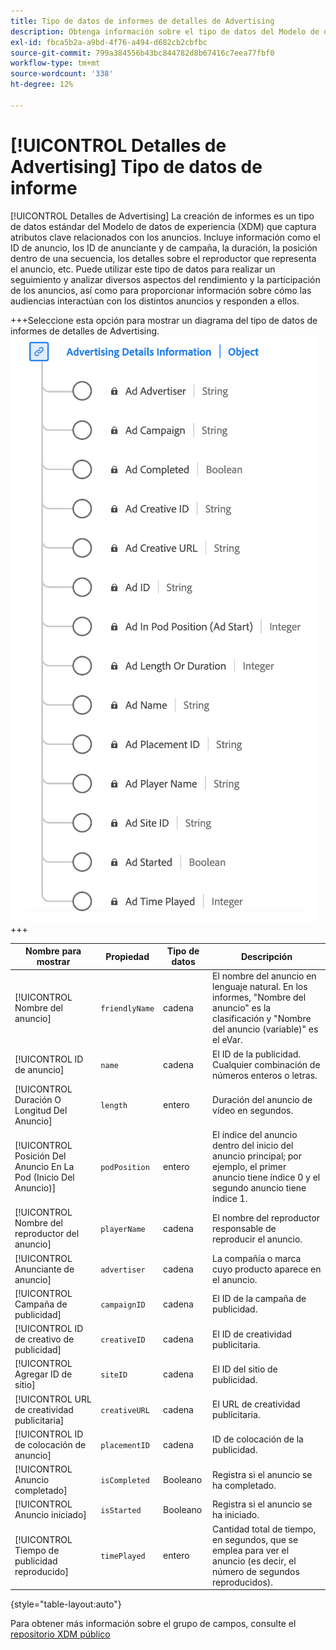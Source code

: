 ```yaml
---
title: Tipo de datos de informes de detalles de Advertising
description: Obtenga información sobre el tipo de datos del Modelo de datos de experiencia (XDM) de creación de informes de detalles de Advertising.
exl-id: fbca5b2a-a9bd-4f76-a494-d682cb2cbfbc
source-git-commit: 799a384556b43bc844782d8b67416c7eea77fbf0
workflow-type: tm+mt
source-wordcount: '338'
ht-degree: 12%

---
```


# [!UICONTROL Detalles de Advertising] Tipo de datos de informe

[!UICONTROL Detalles de Advertising] La creación de informes es un tipo de datos estándar del Modelo de datos de experiencia (XDM) que captura atributos clave relacionados con los anuncios. Incluye información como el ID de anuncio, los ID de anunciante y de campaña, la duración, la posición dentro de una secuencia, los detalles sobre el reproductor que representa el anuncio, etc. Puede utilizar este tipo de datos para realizar un seguimiento y analizar diversos aspectos del rendimiento y la participación de los anuncios, así como para proporcionar información sobre cómo las audiencias interactúan con los distintos anuncios y responden a ellos.

+++Seleccione esta opción para mostrar un diagrama del tipo de datos de informes de detalles de Advertising.
![Un diagrama del tipo de datos de informes de detalles de Advertising.](../images/data-types/advertising-details-information.png)
+++

| Nombre para mostrar | Propiedad | Tipo de datos | Descripción |
|----------------------------------------|-----------------|-----------|-----------------------------------------------------------------------------------------------|
| [!UICONTROL Nombre del anuncio] | `friendlyName` | cadena | El nombre del anuncio en lenguaje natural. En los informes, &quot;Nombre del anuncio&quot; es la clasificación y &quot;Nombre del anuncio (variable)&quot; es el eVar. |
| [!UICONTROL ID de anuncio] | `name` | cadena | El ID de la publicidad. Cualquier combinación de números enteros o letras. |
| [!UICONTROL Duración O Longitud Del Anuncio] | `length` | entero | Duración del anuncio de vídeo en segundos. |
| [!UICONTROL Posición Del Anuncio En La Pod (Inicio Del Anuncio)] | `podPosition` | entero | El índice del anuncio dentro del inicio del anuncio principal; por ejemplo, el primer anuncio tiene índice 0 y el segundo anuncio tiene índice 1. |
| [!UICONTROL Nombre del reproductor del anuncio] | `playerName` | cadena | El nombre del reproductor responsable de reproducir el anuncio. |
| [!UICONTROL Anunciante de anuncio] | `advertiser` | cadena | La compañía o marca cuyo producto aparece en el anuncio. |
| [!UICONTROL Campaña de publicidad] | `campaignID` | cadena | El ID de la campaña de publicidad. |
| [!UICONTROL ID de creativo de publicidad] | `creativeID` | cadena | El ID de creatividad publicitaria. |
| [!UICONTROL Agregar ID de sitio] | `siteID` | cadena | El ID del sitio de publicidad. |
| [!UICONTROL URL de creatividad publicitaria] | `creativeURL` | cadena | El URL de creatividad publicitaria. |
| [!UICONTROL ID de colocación de anuncio] | `placementID` | cadena | ID de colocación de la publicidad. |
| [!UICONTROL Anuncio completado] | `isCompleted` | Booleano | Registra si el anuncio se ha completado. |
| [!UICONTROL Anuncio iniciado] | `isStarted` | Booleano | Registra si el anuncio se ha iniciado. |
| [!UICONTROL Tiempo de publicidad reproducido] | `timePlayed` | entero | Cantidad total de tiempo, en segundos, que se emplea para ver el anuncio (es decir, el número de segundos reproducidos). |

{style="table-layout:auto"}

Para obtener más información sobre el grupo de campos, consulte el [repositorio XDM público](https://github.com/adobe/xdm/blob/master/components/datatypes/advertisingdetails.schema.json)
